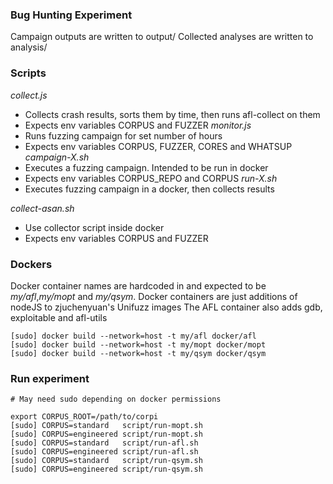 ### Bug Hunting Experiment

Campaign outputs are written to output/
Collected analyses are written to analysis/

### Scripts

*collect.js*
  - Collects crash results, sorts them by time, then runs afl-collect on them
  - Expects env variables CORPUS and FUZZER
*monitor.js*
  - Runs fuzzing campaign for set number of hours
  - Expects env variables CORPUS, FUZZER, CORES and WHATSUP
*campaign-X.sh*
  - Executes a fuzzing campaign. Intended to be run in docker
  - Expects env variables CORPUS\_REPO and CORPUS
*run-X.sh*
  - Executes fuzzing campaign in a docker, then collects results

*collect-asan.sh*
  - Use collector script inside docker
  - Expects env variables CORPUS and FUZZER


### Dockers

Docker container names are hardcoded in and expected to be _my/afl_,_my/mopt_ and _my/qsym_.
Docker containers are just additions of nodeJS to zjuchenyuan's Unifuzz images
The AFL container also adds gdb, exploitable and afl-utils

```
[sudo] docker build --network=host -t my/afl docker/afl
[sudo] docker build --network=host -t my/mopt docker/mopt
[sudo] docker build --network=host -t my/qsym docker/qsym

```


### Run experiment

```
# May need sudo depending on docker permissions

export CORPUS_ROOT=/path/to/corpi
[sudo] CORPUS=standard   script/run-mopt.sh
[sudo] CORPUS=engineered script/run-mopt.sh
[sudo] CORPUS=standard   script/run-afl.sh
[sudo] CORPUS=engineered script/run-afl.sh
[sudo] CORPUS=standard   script/run-qsym.sh
[sudo] CORPUS=engineered script/run-qsym.sh
```
